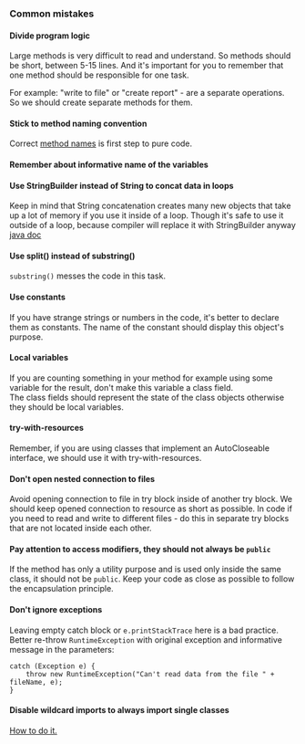 ### Common mistakes

#### Divide program logic
Large methods is very difficult to read and understand. So methods should be short, between 5-15 lines.
And it's important for you to remember that one method should be responsible for one task.

For example: "write to file" or "create report" - are a separate operations. So we should create separate methods for them.

#### Stick to method naming convention
Correct [method names](https://mate-academy.github.io/style-guides/java/java.html#s5.2.3-method-names) is first step to pure code.

#### Remember about informative name of the variables

#### Use StringBuilder instead of String to concat data in loops
Keep in mind that String concatenation creates many new objects that take up a lot of memory if you use it inside 
of a loop. Though it's safe to use it outside of a loop, because compiler will replace it with StringBuilder anyway  [java doc](https://docs.oracle.com/javase/7/docs/api/java/lang/String.html)

#### Use split() instead of substring()
`substring()` messes the code in this task.

#### Use constants
If you have strange strings or numbers in the code, it's better to declare them as constants.
The name of the constant should display this object's purpose.

#### Local variables
If you are counting something in your method for example using some variable for the result, don't make this variable a class field.  
The class fields should represent the state of the class objects otherwise they should be local variables.

#### try-with-resources
Remember, if you are using classes that implement an AutoCloseable interface,
we should use it with try-with-resources.

#### Don't open nested connection to files
Avoid opening connection to file in try block inside of another try block. 
We should keep opened connection to resource as short as possible. In code if you need to 
read and write to different files - do this in separate try blocks that are not located inside each other.

#### Pay attention to access modifiers, they should not always be `public`
If the method has only a utility purpose and is used only inside the same class, it should not be 
`public`. Keep your code as close as possible to follow the encapsulation principle.

#### Don't ignore exceptions
Leaving empty catch block or `e.printStackTrace` here is a bad practice. 
Better re-throw `RuntimeException` with original exception and informative message in the parameters:
```
catch (Exception e) {
    throw new RuntimeException("Can't read data from the file " + fileName, e);
}
```
#### Disable wildcard imports to always import single classes
[How to do it.](https://www.jetbrains.com/help/idea/creating-and-optimizing-imports.html#disable-wildcards-for-class)

